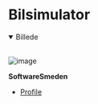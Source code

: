 # Bilsimulator

<details open>
<summary>Billede</summary>
<br>  
  
![image](https://user-images.githubusercontent.com/89922905/136692170-029c7071-92b1-4132-b323-58fd081a4159.png)
</details>


**SoftwareSmeden**

- [Profile](https://github.com/SoftwareSmeden "SoftwareSmeden")
